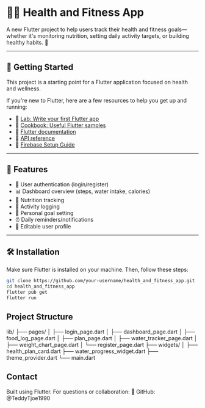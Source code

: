 # 🏃‍♀️ Health and Fitness App

A new Flutter project to help users track their health and fitness goals—whether it's monitoring nutrition, setting daily activity targets, or building healthy habits. 💪

---

## 🚀 Getting Started

This project is a starting point for a Flutter application focused on health and wellness.

If you're new to Flutter, here are a few resources to help you get up and running:

- 📘 [Lab: Write your first Flutter app](https://docs.flutter.dev/get-started/codelab)
- 🍳 [Cookbook: Useful Flutter samples](https://docs.flutter.dev/cookbook)
- 🧭 [Flutter documentation](https://docs.flutter.dev/)
- 💼 [API reference](https://api.flutter.dev/)
- 📱 [Firebase Setup Guide](https://firebase.flutter.dev/docs/overview)

---

## 🧩 Features

- 🔐 User authentication (login/register)
- 📊 Dashboard overview (steps, water intake, calories)
- 🍎 Nutrition tracking
- 🏃 Activity logging
- 🎯 Personal goal setting
- ⏰ Daily reminders/notifications
- 👤 Editable user profile

---

## 🛠️ Installation

Make sure Flutter is installed on your machine. Then, follow these steps:

```bash
git clone https://github.com/your-username/health_and_fitness_app.git
cd health_and_fitness_app
flutter pub get
flutter run
```

## Project Structure

lib/
├── pages/
│   ├── login_page.dart
│   ├── dashboard_page.dart
│   ├── food_log_page.dart
│   ├── plan_page.dart
│   ├── water_tracker_page.dart
│   ├── weight_chart_page.dart
│   └── register_page.dart
├── widgets/
│   ├── health_plan_card.dart
    ├── water_progress_widget.dart
├── theme_provider.dart
└── main.dart

## Contact
Built using Flutter.
For questions or collaboration:
🔗 GitHub: @TeddyTjoe1990
